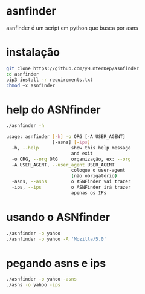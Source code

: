 # asnfinder
asnfinder é um script em python que busca por asns

# instalação
```sh
git clone https://github.com/yHunterDep/asnfinder
cd asnfinder
pip3 install -r requirements.txt
chmod +x asnfinder
```
# help do ASNfinder
```sh
./asnfinder -h

usage: asnfinder [-h] -o ORG [-A USER_AGENT]
                 [-asns] [-ips]                                                                     options:
  -h, --help            show this help message
                        and exit
  -o ORG, --org ORG     organização, ex: --org                            yahoo
  -A USER_AGENT, --user_agent USER_AGENT
                        coloque o user-agent
                        (não obrigatório)
  -asns, --asns         o ASNFinder vai trazer                            apenas os ASNS
  -ips, --ips           o ASNFinder irá trazer
                        apenas os IPs
```

# usando o ASNfinder
```sh
./asnfinder -o yahoo
./asnfinder -o yahoo -A 'Mozilla/5.0'
```

# pegando asns e ips
```sh
./asnfinder -o yahoo -asns
./asns -o yahoo -ips
```
